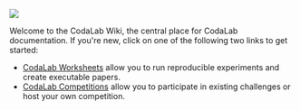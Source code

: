 <a href="http://www.codalab.org"><img src="https://github.com/codalab/codalab/wiki/images/codalab-logo.png" /></a>

Welcome to the CodaLab Wiki, the central place for CodaLab documentation.  If you're new, click on one of the following two links to get started:

* [CodaLab Worksheets](CodaLab-Worksheets) allow you to run reproducible experiments and create executable papers.
* [CodaLab Competitions](CodaLab-Competitions) allow you to participate in existing challenges or host your own competition.
